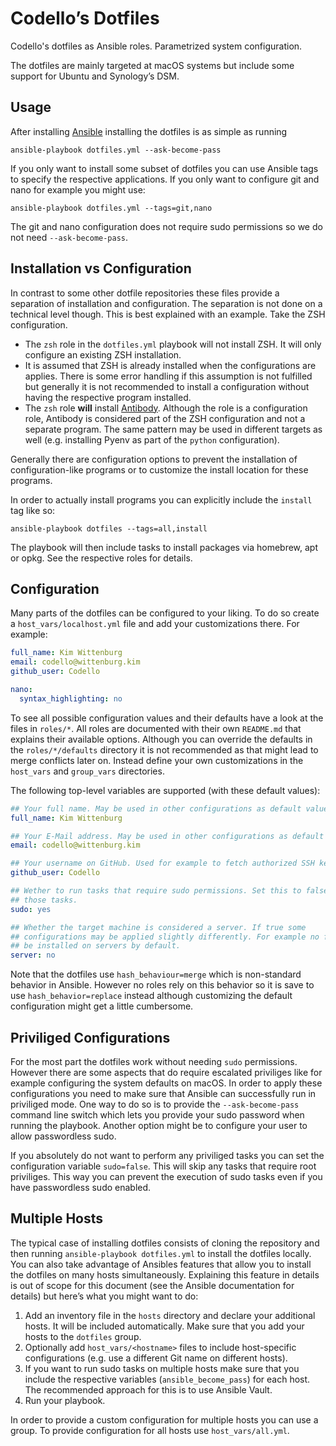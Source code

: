 # Codello’s Dotfiles

Codello's dotfiles as Ansible roles. Parametrized system configuration.

The dotfiles are mainly targeted at macOS systems but include some support for Ubuntu and Synology’s DSM.

## Usage

After installing [Ansible](https://www.ansible.com) installing the dotfiles is as simple as running

```shell
ansible-playbook dotfiles.yml --ask-become-pass
```

If you only want to install some subset of dotfiles you can use Ansible tags to specify the respective applications. If you only want to configure git and nano for example you might use:

```shell
ansible-playbook dotfiles.yml --tags=git,nano
```

The git and nano configuration does not require sudo permissions so we do not need `--ask-become-pass`.

## Installation vs Configuration

In contrast to some other dotfile repositories these files provide a separation of installation and configuration. The separation is not done on a technical level though. This is best explained with an example. Take the ZSH configuration.

- The `zsh` role in the `dotfiles.yml` playbook will not install ZSH. It will only configure an existing ZSH installation.
- It is assumed that ZSH is already installed when the configurations are applies. There is some error handling if this assumption is not fulfilled but generally it is not recommended to install a configuration without having the respective program installed.
- The `zsh` role **will** install [Antibody](https://getantibody.github.io). Although the role is a configuration role, Antibody is considered part of the ZSH configuration and not a separate program. The same pattern may be used in different targets as well (e.g. installing Pyenv as part of the `python` configuration).

Generally there are configuration options to prevent the installation of configuration-like programs or to customize the install location for these programs.

In order to actually install programs you can explicitly include the `install` tag like so:

```shell
ansible-playbook dotfiles --tags=all,install
```

The playbook will then include tasks to install packages via homebrew, apt or opkg. See the respective roles for details.

## Configuration

Many parts of the dotfiles can be configured to your liking. To do so create a `host_vars/localhost.yml` file and add your customizations there. For example:

```yaml
full_name: Kim Wittenburg
email: codello@wittenburg.kim
github_user: Codello

nano:
  syntax_highlighting: no
```

To see all possible configuration values and their defaults have a look at the files in `roles/*`. All roles are documented with their own `README.md` that explains their available options. Although you can override the defaults in the `roles/*/defaults` directory it is not recommended as that might lead to merge conflicts later on. Instead define your own customizations in the `host_vars` and `group_vars` directories.

The following top-level variables are supported (with these default values):

```yaml
## Your full name. May be used in other configurations as default value.
full_name: Kim Wittenburg

## Your E-Mail address. May be used in other configurations as default value.
email: codello@wittenburg.kim

## Your username on GitHub. Used for example to fetch authorized SSH keys.
github_user: Codello

## Wether to run tasks that require sudo permissions. Set this to false to skip
## those tasks.
sudo: yes

## Whether the target machine is considered a server. If true some
## configurations may be applied slightly differently. For example no fonts will
## be installed on servers by default.
server: no
```



Note that the dotfiles use `hash_behaviour=merge` which is non-standard behavior in Ansible. However no roles rely on this behavior so it is save to use `hash_behavior=replace` instead although customizing the default configuration might get a little cumbersome.

## Priviliged Configurations

For the most part the dotfiles work without needing `sudo` permissions. However there are some aspects that do require escalated priviliges like for example configuring the system defaults on macOS. In order to apply these configurations you need to make sure that Ansible can successfully run in priviliged mode. One way to do so is to provide the ``--ask-become-pass`` command line switch which lets you provide your sudo password when running the playbook. Another option might be to configure your user to allow passwordless sudo.

If you absolutely do not want to perform any priviliged tasks you can set the configuration variable `sudo=false`. This will skip any tasks that require root priviliges. This way you can prevent the execution of sudo tasks even if you have passwordless sudo enabled.

## Multiple Hosts

The typical case of installing dotfiles consists of cloning the repository and then running `ansible-playbook dotfiles.yml` to install the dotfiles locally. You can also take advantage of Ansibles features that allow you to install the dotfiles on many hosts simultaneously. Explaining this feature in details is out of scope for this document (see the Ansible documentation for details) but here’s what you might want to do:

1. Add an inventory file in the `hosts` directory and declare your additional hosts. It will be included automatically. Make sure that you add your hosts to the `dotfiles` group.
2. Optionally add `host_vars/<hostname>` files to include host-specific configurations (e.g. use a different Git name on different hosts).
3. If you want to run sudo tasks on multiple hosts make sure that you include the respective variables (`ansible_become_pass`) for each host. The recommended approach for this is to use Ansible Vault.
4. Run your playbook.

In order to provide a custom configuration for multiple hosts you can use a group. To provide configuration for all hosts use `host_vars/all.yml`.